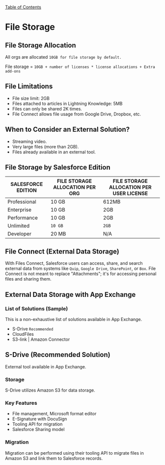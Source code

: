 [Table of Contents](../Documentation.md)

# File Storage 

## File Storage Allocation

All orgs are allocated `10GB for file storage by default.`

File storage = `10GB + number of licenses * license allocations + Extra add-ons`

## File Limitations
- File size limit: 2GB
- Files attached to articles in Lightning Knowledge: 5MB
- Files can only be shared 2K times.
- File Connect allows file usage from Google Drive, Dropbox, etc.

## When to Consider an External Solution?
- Streaming video.
- Very large files (more than 2GB).
- Files already available in an external tool.

## File Storage by Salesforce Edition

|SALESFORCE EDITION|FILE STORAGE ALLOCATION PER ORG|FILE STORAGE ALLOCATION PER USER LICENSE| 
|--|--|--|
| Professional  | 10 GB  | 612MB
| Enterprise    | 10 GB  | 2GB 
| Performance   | 10 GB  | 2GB
| Unlimited     | `10 GB`  | `2GB`
| Developer     | 20 MB   | N/A

## File Connect (External Data Storage)
With Files Connect, Salesforce users can access, share, and search external data from systems like `Quip`, `Google Drive`, `SharePoint`, or `Box`.
File Connect is not meant to replace "Attachments"; it's for accessing personal files and sharing them.

## External Data Storage with App Exchange

### List of Solutions (Sample)
This is a non-exhaustive list of solutions available in App Exchange.
- S-Drive `Recommended`
- CloudFiles
- S3-link | Amazon Connector

## S-Drive (Recommended Solution)
External tool available in App Exchange.

### Storage
S-Drive utilizes Amazon S3 for data storage.

### Key Features
- File management, Microsoft format editor
- E-Signature with DocuSign
- Tooling API for migration
- Salesforce Sharing model

### Migration
Migration can be performed using their tooling API to migrate files in Amazon S3 and link them to Salesforce records.
